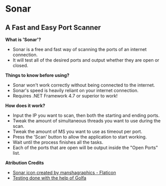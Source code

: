 # Sonar
## A Fast and Easy Port Scanner

**What is 'Sonar'?**
- Sonar is a free and fast way of scanning the ports of an internet connection.
- It will test all of the desired ports and output whether they are open or closed.

**Things to know before using?**
- Sonar won't work correctly without being connected to the internet.
- Sonar's speed is heavily reliant on your internet connection.
- Requires .NET Framework 4.7 or superior to work!

**How does it work?**
- Input the IP you want to scan, then both the starting and ending ports.
- Tweak the amount of simultaneous threads you want to use during the scan.
- Tweak the amount of MS you want to use as timeout per port.
- Press the 'Scan' button to allow the application to start working.
- Wait until the process finishes all the tasks.
- Each of the ports that are open will be output inside the "Open Ports" list.

**Atribution Credits**

- <a href="https://www.flaticon.com/free-icons/sonar" title="sonar icons">Sonar icon created by manshagraphics - Flaticon</a>
- <a href="https://github.com/MaricoPuto">Testing done with the help of Golfa</a>
